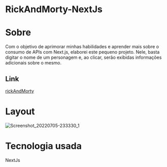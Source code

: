# RickAndMorty-NextJs

# Sobre 
Com o objetivo de aprimorar minhas habilidades e aprender mais sobre o consumo de APIs com Next.js, elaborei este pequeno projeto. Nele, basta digitar o nome de um personagem e, ao clicar, serão exibidas informações adicionais sobre o mesmo.

## Link
<a href='https://rick-and-morty-next-js-delta.vercel.app/'>rickAndMorty</a>

# Layout 
![Screenshot_20220705-233330_1](https://user-images.githubusercontent.com/75839810/177542705-a0d35720-f365-423c-8e09-e2423b14d98d.jpg)

# Tecnologia usada 
NextJs
